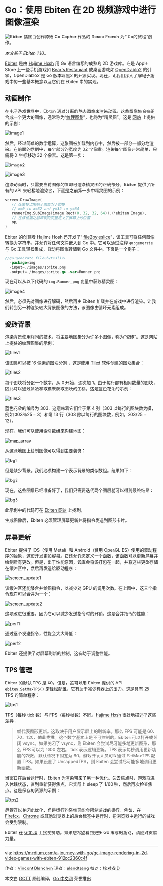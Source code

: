 # Go：使用 Ebiten 在 2D 视频游戏中进行图像渲染

![Ebiten](https://raw.githubusercontent.com/studygolang/gctt-images2/master/20200205-Go-Image-Rendering-in-2D-Video-Games-with-Ebiten/illustration.png)
插图由创作原始 Go Gopher 作品的 Renee French 为“ Go的旅程”创作。

*本文基于 Ebiten 1.10。*

[Ebiten](https://ebiten.org/) 是由 [Hajime Hosh](https://github.com/hajimehoshi) 用 Go 语言编写的成熟的 2D 游戏库。它是 Apple Store 上一些手机游戏如 [Bear's Restaurant](https://daigostudio.com/bearsrestaurant/en/) 或桌面游戏如 [OpenDiablo2](https://github.com/OpenDiablo2) 的引擎，OpenDiablo2 是 Go 版本暗黑2 的开源实现。现在，让我们深入了解电子游戏中的一些基本概念以及它们在 Ebiten 中的实现。

## 动画制作
在电子游戏世界中，Ebiten 通过分离的静态图像来渲染动画。这些图像集合被组合成一个更大的图像，通常称为“[纹理图集](https://en.wikipedia.org/wiki/Texture_atlas)”，也称为“精灵图”。这是 [网站](https://ebiten.org/examples/animation.html) 上提供的示例：

![image1](https://raw.githubusercontent.com/studygolang/gctt-images2/master/20200205-Go-Image-Rendering-in-2D-Video-Games-with-Ebiten/image1.png)

然后，经过简单的数学运算，这张图被加载到内存中，然后被一部分一部分地渲染。在前面的示例中，每个部分的宽度为 32 个像素。渲染每个图像非常简单，只需将 X 坐标移动 32 个像素。这是第一步：

![image2](https://raw.githubusercontent.com/studygolang/gctt-images2/master/20200205-Go-Image-Rendering-in-2D-Video-Games-with-Ebiten/image2.png)

![image3](https://raw.githubusercontent.com/studygolang/gctt-images2/master/20200205-Go-Image-Rendering-in-2D-Video-Games-with-Ebiten/image3.png)

渲染动画时，只需要当前图像的值即可渲染精灵图的正确部分。Ebiten 提供了所有的 API 来轻松地渲染它，下面是之前第一步中精灵图的示例：

```go
screen.DrawImage(
   // 在坐标上绘制子画面的子图像
   // x=0 to x=32 and y=32 to y=64
   runnerImg.SubImage(image.Rect(0, 32, 32, 64)).(*ebiten.Image),
   // 在该位置之前声明的变量定义了屏幕上的位置
   op,
)
```

Ebiten 的创建者 Hajime Hosh 还开发了“ [file2byteslice](https://github.com/hajimehoshi/file2byteslice)”，该工具可将任何图像转换为字符串，并允许将任何文件嵌入到 Go 中。它可以通过注释 `go:generate` 与 Go 工具轻松集成，自动将图像转储到 Go 文件中。下面是一个例子：

```go
//go:generate file2byteslice
  -package=img
  -input=./images/sprite.png
  -output=./images/sprite.go -var=Runner_png
```

现在可以从以下代码的 `img.Runner_png` 变量中获取精灵图：

![image4](https://raw.githubusercontent.com/studygolang/gctt-images2/master/20200205-Go-Image-Rendering-in-2D-Video-Games-with-Ebiten/image4.png)

然后，必须先对图像进行解码，然后再由 Ebiten 加载并在游戏中进行渲染。让我们转到另一种渲染较大背景图像的方法，该图像由循环元素组成。

## 瓷砖背景

渲染背景使用相同的技术，将主要地图集分为许多小图像，称为“瓷砖”。这是网站上提供的纹理图集的示例：

![tiles1](https://raw.githubusercontent.com/studygolang/gctt-images2/master/20200205-Go-Image-Rendering-in-2D-Video-Games-with-Ebiten/tiles1.png)

该图集可以被 16 像素的图块分割 ，这是使用 [Tiled](https://www.mapeditor.org/) 软件创建的图块集合：

![tiles2](https://raw.githubusercontent.com/studygolang/gctt-images2/master/20200205-Go-Image-Rendering-in-2D-Video-Games-with-Ebiten/tiles2.png)

每个图块将分配一个数字，从 0 开始，逐次加 1。由于每行都有相同数量的图块，因此可以通过除法和取模来获取图块的坐标。这是蓝色花朵的示例：

![tiles3](https://raw.githubusercontent.com/studygolang/gctt-images2/master/20200205-Go-Image-Rendering-in-2D-Video-Games-with-Ebiten/tiles3.png)

蓝色花朵的编号为 303，这意味着它们位于第 4 列（303 以每行的图块数为模，例如 303％25 = 3）和第 13 行（303 除以每行的图块数，例如，303/25 = 12）。

现在，我们可以使用索引数组来构建地图：

![map_array](https://raw.githubusercontent.com/studygolang/gctt-images2/master/20200205-Go-Image-Rendering-in-2D-Video-Games-with-Ebiten/map_array.png)

从这张地图上绘制图像可以得到主要装饰：

![bg1](https://raw.githubusercontent.com/studygolang/gctt-images2/master/20200205-Go-Image-Rendering-in-2D-Video-Games-with-Ebiten/bg1.png)

但是缺少背景。我们必须构建一个表示背景的类似数组。结果如下：

![bg2](https://raw.githubusercontent.com/studygolang/gctt-images2/master/20200205-Go-Image-Rendering-in-2D-Video-Games-with-Ebiten/bg2.png)

现在，这些图层已经准备好了，我们只需要迭代两个图层就可以得到最终结果：

![bg3](https://raw.githubusercontent.com/studygolang/gctt-images2/master/20200205-Go-Image-Rendering-in-2D-Video-Games-with-Ebiten/bg3.png)

此示例中的代码可在 [Ebiten 网站](https://ebiten.org/examples/tiles.html) 上找到。

生成图像后，Ebiten 必须管理屏幕更新并将指令发送到图形卡片。

## 屏幕更新

Ebiten 提供了 iOS（使用 Metal）和 Android（使用 OpenGL ES）使用的驱动程序的抽象，这使开发更加容易。它还允许您定义一个函数，该函数可以更新屏幕并绘制所有更改。但是，出于性能原因，该库会将源打包在一起，并将这些更改存储在缓冲区中，然后再发送给驱动程序：

![screen_update1](https://raw.githubusercontent.com/studygolang/gctt-images2/master/20200205-Go-Image-Rendering-in-2D-Video-Games-with-Ebiten/screen_update1.png)

该缓冲区还能够合并绘图指令，以减少对 GPU 的调用次数。在上图中，这三个指令现在可以合并为一个：

![screen_update2](https://raw.githubusercontent.com/studygolang/gctt-images2/master/20200205-Go-Image-Rendering-in-2D-Video-Games-with-Ebiten/screen_update2.png)

这项改进很重要，因为它可以减少发送指令时的开销。这是合并指令的性能：

![perf1](https://raw.githubusercontent.com/studygolang/gctt-images2/master/20200205-Go-Image-Rendering-in-2D-Video-Games-with-Ebiten/perf1.png)

通过逐个发送指令，性能会大大降低：

![perf2](https://raw.githubusercontent.com/studygolang/gctt-images2/master/20200205-Go-Image-Rendering-in-2D-Video-Games-with-Ebiten/perf2.png)

Ebiten 还提供了对屏幕刷新的控制，这有助于调整性能。

## TPS 管理

Ebiten 的默认 TPS 是 60。但是，这可以用 Ebiten 提供的 API `ebiten.SetMaxTPS()` 来轻松配置。它有助于减少机器上的压力。这是具有 25 TPS 的简单程序：

![tps1](https://raw.githubusercontent.com/studygolang/gctt-images2/master/20200205-Go-Image-Rendering-in-2D-Video-Games-with-Ebiten/tps1.png)

TPS（每秒 tick 数）与 FPS（每秒帧数）不同。[Hajime Hosh](https://github.com/hajimehoshi) 很好地描述了这些差异：

> 帧代表图形更新。这取决于用户显示屏上的刷新率。那么 FPS 可能是 60、70、120，依此类推。这个数字基本上是不可控制的。Ebiten 可以打开或关闭 vsync。如果关闭了 vsync，则 Ebiten 会尝试尽可能多地更新图形，那么 FPS 可以为 1000 左右。
> tick 表示逻辑更新。TPS 表示每秒调用更新功能的次数。默认情况下固定为 60。游戏开发人员可以通过 SetMaxTPS 配置 TPS。如果设置了 UncappedTPS，则 Ebiten 会尝试尽可能多地调用更新函数。

当窗口在后台运行时，Ebiten 为渲染带来了另一种优化。失去焦点时，游戏将进入休眠状态，直到重新获得焦点。它实际上 sleep 了 1/60 秒，然后再次检查焦点。这是保存的资源的示例：

![tps2](https://raw.githubusercontent.com/studygolang/gctt-images2/master/20200205-Go-Image-Rendering-in-2D-Video-Games-with-Ebiten/tps2.png)

尽管可以关闭此优化，但是运行的系统可能会限制游戏的运行。例如，在 [Firefox](https://hacks.mozilla.org/2018/01/firefox-58-the-quantum-era-continues/)，[Chrome](https://developers.google.com/web/updates/2017/03/background_tabs) 或其他浏览器上的后台标签中运行时，在浏览器中运行的游戏会受到限制。

Ebiten 在 [Github](https://github.com/sponsors/hajimehoshi) 上接受赞助。如果您希望看到更多 Go 编写的游戏，请随时贡献力量。

---
via: https://medium.com/a-journey-with-go/go-image-rendering-in-2d-video-games-with-ebiten-912cc2360c4f

作者：[Vincent Blanchon](https://medium.com/@blanchon.vincent)
译者：[alandtsang](https://github.com/alandtsang)
校对：[校对者ID](https://github.com/校对者ID)

本文由 [GCTT](https://github.com/studygolang/GCTT) 原创编译，[Go 中文网](https://studygolang.com/) 荣誉推出